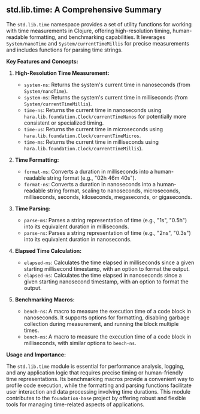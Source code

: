 ## std.lib.time: A Comprehensive Summary

The `std.lib.time` namespace provides a set of utility functions for working with time measurements in Clojure, offering high-resolution timing, human-readable formatting, and benchmarking capabilities. It leverages `System/nanoTime` and `System/currentTimeMillis` for precise measurements and includes functions for parsing time strings.

**Key Features and Concepts:**

1.  **High-Resolution Time Measurement:**
    *   `system-ns`: Returns the system's current time in nanoseconds (from `System/nanoTime`).
    *   `system-ms`: Returns the system's current time in milliseconds (from `System/currentTimeMillis`).
    *   `time-ns`: Returns the current time in nanoseconds using `hara.lib.foundation.Clock/currentTimeNanos` for potentially more consistent or specialized timing.
    *   `time-us`: Returns the current time in microseconds using `hara.lib.foundation.Clock/currentTimeMicros`.
    *   `time-ms`: Returns the current time in milliseconds using `hara.lib.foundation.Clock/currentTimeMillis`).

2.  **Time Formatting:**
    *   `format-ms`: Converts a duration in milliseconds into a human-readable string format (e.g., "02h 46m 40s").
    *   `format-ns`: Converts a duration in nanoseconds into a human-readable string format, scaling to nanoseconds, microseconds, milliseconds, seconds, kiloseconds, megaseconds, or gigaseconds.

3.  **Time Parsing:**
    *   `parse-ms`: Parses a string representation of time (e.g., "1s", "0.5h") into its equivalent duration in milliseconds.
    *   `parse-ns`: Parses a string representation of time (e.g., "2ns", "0.3s") into its equivalent duration in nanoseconds.

4.  **Elapsed Time Calculation:**
    *   `elapsed-ms`: Calculates the time elapsed in milliseconds since a given starting millisecond timestamp, with an option to format the output.
    *   `elapsed-ns`: Calculates the time elapsed in nanoseconds since a given starting nanosecond timestamp, with an option to format the output.

5.  **Benchmarking Macros:**
    *   `bench-ns`: A macro to measure the execution time of a code block in nanoseconds. It supports options for formatting, disabling garbage collection during measurement, and running the block multiple times.
    *   `bench-ms`: A macro to measure the execution time of a code block in milliseconds, with similar options to `bench-ns`.

**Usage and Importance:**

The `std.lib.time` module is essential for performance analysis, logging, and any application logic that requires precise timing or human-friendly time representations. Its benchmarking macros provide a convenient way to profile code execution, while the formatting and parsing functions facilitate user interaction and data processing involving time durations. This module contributes to the `foundation-base` project by offering robust and flexible tools for managing time-related aspects of applications.
